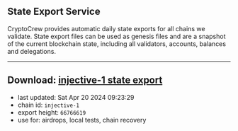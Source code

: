 ## State Export Service
CryptoCrew provides automatic daily state exports for all chains we validate. State export files can be used as genesis files and are a snapshot of the current blockchain state, including all validators, accounts, balances and delegations.

---
**Download: [injective-1 state export](https://dl-eu2.ccvalidators.com/SERVICE/injective/injective-1_export_66766619.json)**
---

- last updated: Sat Apr 20 2024 09:23:29
- chain id: `injective-1`
- export height: `66766619`
- use for: airdrops, local tests, chain recovery
